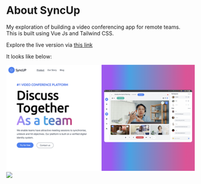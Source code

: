 # About SyncUp
My exploration of building a video conferencing app for remote teams.\
This is built using Vue Js and Tailwind CSS.

Explore the live version via 
<a href="https://sync-up-dun.vercel.app/home/"> this link</a>


It looks like below:


<img src="screens/1.png" width="900"/>
<img src="screens/2.png" width="900"/>
